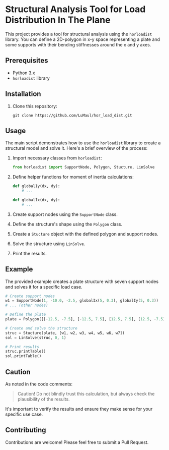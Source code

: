 # Structural Analysis Tool for Load Distribution In The Plane

This project provides a tool for structural analysis using the `horloadist` library. You can define a 2D-polygon in x-y space representing a plate and some supports with their bending stiffnesses around the x and y axes.

## Prerequisites

- Python 3.x
- `horloadist` library

## Installation

1. Clone this repository:
   ```
   git clone https://github.com/LuMaul/hor_load_dist.git
   ```

## Usage

The main script demonstrates how to use the `horloadist` library to create a structural model and solve it. Here's a brief overview of the process:

1. Import necessary classes from `horloadist`:
   ```python
   from horloadist import SupportNode, Polygon, Stucture, LinSolve
   ```

2. Define helper functions for moment of inertia calculations:
   ```python
   def globalIy(dx, dy):
       # ...

   def globalIx(dx, dy):
       # ...
   ```

3. Create support nodes using the `SupportNode` class.

4. Define the structure's shape using the `Polygon` class.

5. Create a `Stucture` object with the defined polygon and support nodes.

6. Solve the structure using `LinSolve`.

7. Print the results.

## Example

The provided example creates a plate structure with seven support nodes and solves it for a specific load case.

```python
# Create support nodes
w1 = SupportNode(1, -10.0, -2.5, globalIx(5, 0.3), globalIy(5, 0.3))
# ... (other nodes)

# Define the plate
plate = Polygon([[-12.5, -7.5], [-12.5, 7.5], [12.5, 7.5], [12.5, -7.5]])

# Create and solve the structure
struc = Stucture(plate, [w1, w2, w3, w4, w5, w6, w7])
sol = LinSolve(struc, 0, 1)

# Print results
struc.printTable()
sol.printTable()
```

## Caution

As noted in the code comments:

> Caution! Do not blindly trust this calculation, but always check the plausibility of the results.

It's important to verify the results and ensure they make sense for your specific use case.

## Contributing

Contributions are welcome! Please feel free to submit a Pull Request.